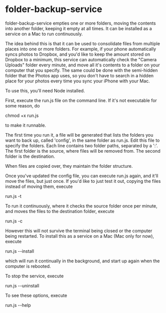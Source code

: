 # folder-backup-service
folder-backup-service empties one or more folders, moving the contents into another folder, keeping it empty at all times. It can be installed as a service on a Mac to run continuously.

The idea behind this is that it can be used to consolidate files from multiple places into one or more folders.  For example, if your phone automatically syncs photos to Dropbox, and you'd like to keep the amount stored on Dropbox to a minimum, this service can automatically check the "Camera Uploads" folder every minute, and move all it's contents to a folder on your computer that you specify.  The same could be done with the semi-hidden folder that the Photos app uses, so you don't have to search in a hidden place for your photos every time you sync your iPhone with your Mac.

To use this, you'll need Node installed.

First, execute the run.js file on the command line.  If it's not executable for some reason, do

chmod +x run.js

to make it runnable.

The first time you run it, a file will be generated that lists the folders you want to back up, called 'config', in the same folder as run.js.  Edit this file to specify the folders.  Each line contains two folder paths, separated by a ':'.  The first folder is the source, where files will be removed from.  The second folder is the destination.

When files are copied over, they maintain the folder structure.

Once you've updated the config file, you can execute run.js again, and it'll move the files, but just once.  If you'd like to just test it out, copying the files instead of moving them, execute

run.js -t

To run it continuously, where it checks the source folder once per minute, and moves the files to the destination folder, execute

run.js -c

However this will not survive the terminal being closed or the computer being restarted.  To install this as a service on a Mac (Mac only for now), execute

run.js --install

which will run it continually in the background, and start up again when the computer is rebooted.

To stop the service, execute

run.js --uninstall

To see these options, execute

run.js --help
